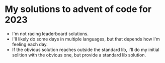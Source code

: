 # My solutions to advent of code for 2023

- I'm not racing leaderboard solutions.
- I'll likely do some days in multiple languages, but that depends how I'm feeling each day.
- If the obvious solution reaches outside the standard lib, I'll do my initial solition with the obvious one, but provide a standard lib solution.
